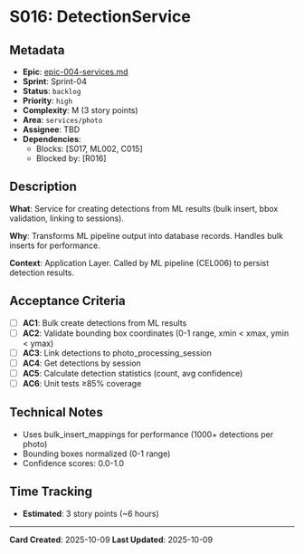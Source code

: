 # S016: DetectionService

## Metadata

- **Epic**: [epic-004-services.md](../../02_epics/epic-004-services.md)
- **Sprint**: Sprint-04
- **Status**: `backlog`
- **Priority**: `high`
- **Complexity**: M (3 story points)
- **Area**: `services/photo`
- **Assignee**: TBD
- **Dependencies**:
    - Blocks: [S017, ML002, C015]
    - Blocked by: [R016]

## Description

**What**: Service for creating detections from ML results (bulk insert, bbox validation, linking to
sessions).

**Why**: Transforms ML pipeline output into database records. Handles bulk inserts for performance.

**Context**: Application Layer. Called by ML pipeline (CEL006) to persist detection results.

## Acceptance Criteria

- [ ] **AC1**: Bulk create detections from ML results
- [ ] **AC2**: Validate bounding box coordinates (0-1 range, xmin < xmax, ymin < ymax)
- [ ] **AC3**: Link detections to photo_processing_session
- [ ] **AC4**: Get detections by session
- [ ] **AC5**: Calculate detection statistics (count, avg confidence)
- [ ] **AC6**: Unit tests ≥85% coverage

## Technical Notes

- Uses bulk_insert_mappings for performance (1000+ detections per photo)
- Bounding boxes normalized (0-1 range)
- Confidence scores: 0.0-1.0

## Time Tracking

- **Estimated**: 3 story points (~6 hours)

---
**Card Created**: 2025-10-09
**Last Updated**: 2025-10-09
